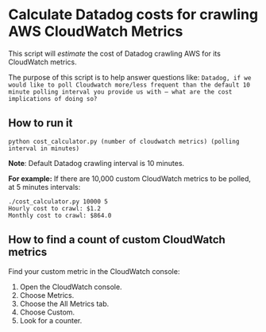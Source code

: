 # Calculate Datadog costs for crawling AWS CloudWatch Metrics
This script will _estimate_ the cost of Datadog crawling AWS for its CloudWatch metrics.

The purpose of this script is to help answer questions like:
`Datadog, if we would like to poll Cloudwatch more/less frequent than the default 10 minute polling interval you provide us with – what are the cost implications of doing so?`

## How to run it
`python cost_calculator.py (number of cloudwatch metrics) (polling interval in minutes)`

**Note**: Default Datadog crawling interval is 10 minutes.

**For example:**
If there are 10,000 custom CloudWatch metrics to be polled, at 5 minutes intervals:
```
./cost_calculator.py 10000 5
Hourly cost to crawl: $1.2
Monthly cost to crawl: $864.0
```

## How to find a count of custom CloudWatch metrics
Find your custom metric in the CloudWatch console:
1. Open the CloudWatch console.
2. Choose Metrics.
3. Choose the All Metrics tab.
4. Choose Custom.
5. Look for a counter.





